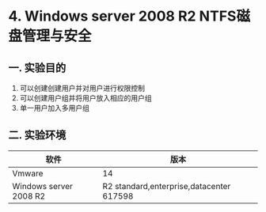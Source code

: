 # 4. Windows server 2008 R2 NTFS磁盘管理与安全

## 一. 实验目的
1. 可以创建创建用户并对用户进行权限控制
2. 可以创建用户组并将用户放入相应的用户组
3. 单一用户加入多用户组

## 二. 实验环境

|软件|版本|
|----|----|
|Vmware| 14 |
|Windows server 2008 R2|R2 standard,enterprise,datacenter 617598|